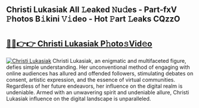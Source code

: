 ## Christi Lukasiak All 𝙻eaked 𝙽u𝚍es - Part-fxV 𝙿hotos B𝚒kini 𝚅𝚒deo - Hot 𝙿art 𝙻eaks CQzzO

# <h2><a href="http://ld0ikh.urlbe.top/?page=Christi+Lukasiak">🔗🔗👉👉 Christi Lukasiak P𝚑oto𝚜Vid𝚎o</a></h2>

[![Christi Lukasiak](https://i.imgur.com/eBuTRDB.gif)](http://ld0ikh.urlbe.top/?page=Christi+Lukasiak)
Christi Lukasiak, an enigmatic and multifaceted figure, defies simple understanding. Her unconventional method of engaging with online audiences has allured and offended followers, stimulating debates on consent, artistic expression, and the essence of virtual communities. Regardless of her future endeavors, her influence on the digital realm is undeniable. Armed with an unwavering spirit and undeniable allure, Christi Lukasiak influence on the digital landscape is unparalleled.
